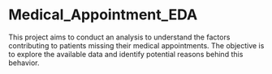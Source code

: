 # Medical_Appointment_EDA
This project aims to conduct an analysis to understand the factors contributing to patients missing their medical appointments. The objective is to explore the available data and identify potential reasons behind this behavior.
